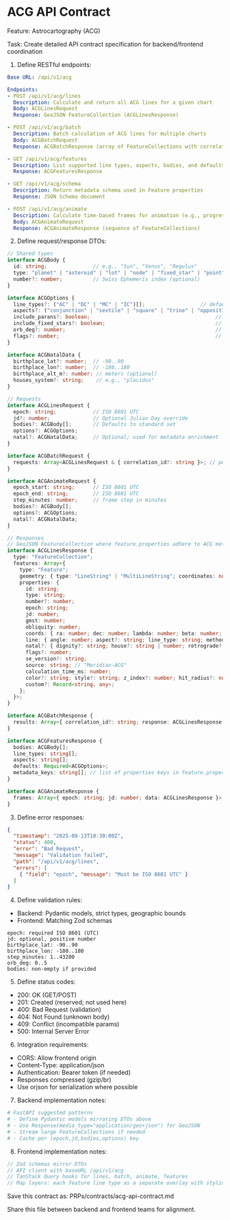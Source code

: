 # ACG API Contract

Feature: Astrocartography (ACG)

Task: Create detailed API contract specification for backend/frontend coordination

1. Define RESTful endpoints:

```yaml
Base URL: /api/v1/acg

Endpoints:
- POST /api/v1/acg/lines
  Description: Calculate and return all ACG lines for a given chart
  Body: ACGLinesRequest
  Response: GeoJSON FeatureCollection (ACGLinesResponse)

- POST /api/v1/acg/batch
  Description: Batch calculation of ACG lines for multiple charts
  Body: ACGBatchRequest
  Response: ACGBatchResponse (array of FeatureCollections with correlation ids)

- GET /api/v1/acg/features
  Description: List supported line types, aspects, bodies, and defaults
  Response: ACGFeaturesResponse

- GET /api/v1/acg/schema
  Description: Return metadata schema used in Feature properties
  Response: JSON Schema document

- POST /api/v1/acg/animate
  Description: Calculate time-based frames for animation (e.g., progressions/transits)
  Body: ACGAnimateRequest
  Response: ACGAnimateResponse (sequence of FeatureCollections)
```

2. Define request/response DTOs:

```typescript
// Shared types
interface ACGBody {
  id: string;               // e.g., "Sun", "Venus", "Regulus"
  type: "planet" | "asteroid" | "lot" | "node" | "fixed_star" | "point";
  number?: number;          // Swiss Ephemeris index (optional)
}

interface ACGOptions {
  line_types?: ("AC" | "DC" | "MC" | "IC")[];                  // defaults: all
  aspects?: ("conjunction" | "sextile" | "square" | "trine" | "opposition")[]; // to AC/MC lines
  include_parans?: boolean;                                         // default: true
  include_fixed_stars?: boolean;                                    // default: false
  orb_deg?: number;                                                 // default: 1.0
  flags?: number;                                                   // Swiss Ephemeris flags
}

interface ACGNatalData {
  birthplace_lat?: number;  // -90..90
  birthplace_lon?: number;  // -180..180
  birthplace_alt_m?: number; // meters (optional)
  houses_system?: string;    // e.g., "placidus"
}

// Requests
interface ACGLinesRequest {
  epoch: string;            // ISO 8601 UTC
  jd?: number;              // Optional Julian Day override
  bodies?: ACGBody[];       // Defaults to standard set
  options?: ACGOptions;
  natal?: ACGNatalData;     // Optional; used for metadata enrichment
}

interface ACGBatchRequest {
  requests: Array<ACGLinesRequest & { correlation_id?: string }>; // per-chart correlation id
}

interface ACGAnimateRequest {
  epoch_start: string;      // ISO 8601 UTC
  epoch_end: string;        // ISO 8601 UTC
  step_minutes: number;     // frame step in minutes
  bodies?: ACGBody[];
  options?: ACGOptions;
  natal?: ACGNatalData;
}

// Responses
// GeoJSON FeatureCollection where feature.properties adhere to ACG metadata schema
interface ACGLinesResponse {
  type: "FeatureCollection";
  features: Array<{
    type: "Feature";
    geometry: { type: "LineString" | "MultiLineString"; coordinates: number[][] | number[][][] };
    properties: {
      id: string;
      type: string;
      number?: number;
      epoch: string;
      jd: number;
      gmst: number;
      obliquity: number;
      coords: { ra: number; dec: number; lambda: number; beta: number; distance?: number; speed?: number };
      line: { angle: number; aspect?: string; line_type: string; method: string; segment_id?: string; orb?: number };
      natal?: { dignity?: string; house?: string | number; retrograde?: boolean; sign?: string; element?: string; modality?: string; aspects?: any[] };
      flags?: number;
      se_version?: string;
      source: string; // "Meridian-ACG"
      calculation_time_ms: number;
      color?: string; style?: string; z_index?: number; hit_radius?: number;
      custom?: Record<string, any>;
    };
  }>;
}

interface ACGBatchResponse {
  results: Array<{ correlation_id?: string; response: ACGLinesResponse }>;
}

interface ACGFeaturesResponse {
  bodies: ACGBody[];
  line_types: string[];
  aspects: string[];
  defaults: Required<ACGOptions>;
  metadata_keys: string[]; // list of properties keys in feature.properties
}

interface ACGAnimateResponse {
  frames: Array<{ epoch: string; jd: number; data: ACGLinesResponse }>;
}
```

3. Define error responses:

```json
{
  "timestamp": "2025-08-13T10:30:00Z",
  "status": 400,
  "error": "Bad Request",
  "message": "Validation failed",
  "path": "/api/v1/acg/lines",
  "errors": [
    { "field": "epoch", "message": "Must be ISO 8601 UTC" }
  ]
}
```

4. Define validation rules:
- Backend: Pydantic models, strict types, geographic bounds
- Frontend: Matching Zod schemas

```
epoch: required ISO 8601 (UTC)
jd: optional, positive number
birthplace_lat: -90..90
birthplace_lon: -180..180
step_minutes: 1..43200
orb_deg: 0..5
bodies: non-empty if provided
```

5. Define status codes:
- 200: OK (GET/POST)
- 201: Created (reserved; not used here)
- 400: Bad Request (validation)
- 404: Not Found (unknown body)
- 409: Conflict (incompatible params)
- 500: Internal Server Error

6. Integration requirements:
- CORS: Allow frontend origin
- Content-Type: application/json
- Authentication: Bearer token (if needed)
- Responses compressed (gzip/br)
- Use orjson for serialization where possible

7. Backend implementation notes:

```python
# FastAPI suggested patterns
# - Define Pydantic models mirroring DTOs above
# - Use Response(media_type="application/geo+json") for GeoJSON
# - Stream large FeatureCollections if needed
# - Cache per (epoch,jd,bodies,options) key
```

8. Frontend implementation notes:
```typescript
// Zod schemas mirror DTOs
// API client with baseURL /api/v1/acg
// TanStack Query hooks for lines, batch, animate, features
// Map layers: each feature line type as a separate overlay with styling from properties
```

Save this contract as: PRPs/contracts/acg-api-contract.md

Share this file between backend and frontend teams for alignment.
